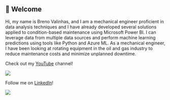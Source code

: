 ## 👋 Welcome

Hi, my name is Breno Valinhas, and I am a mechanical engineer proficient in data analysis techniques and I have already developed several solutions applied to condition-based maintenance using Microsoft Power BI. I can leverage data from multiple data sources and perform machine learning predictions using tools like Python and Azure ML. As a mechanical engineer, I have been looking at rotating equipment in the oil and gas industry to reduce maintenance costs and minimize unplanned downtime.

Check out my [YouTube](https://www.youtube.com/c/PowerTipDados) channel! 

<a href="https://www.youtube.com/channel/UCJQJ0V0k63n6YBdFMQ-N6gw" target="_blank"><img src="https://img.shields.io/youtube/channel/subscribers/UCJQJ0V0k63n6YBdFMQ-N6gw?style=social" target="_blank"></a>  
 
Follow me on [LinkedIn](https://www.linkedin.com/in/brenovalinhas/)!

 <a href="https://www.linkedin.com/in/brenovalinhas/" target="_blank"><img src="https://img.shields.io/badge/-LinkedIn-%230077B5?style=for-the-badge&logo=linkedin&logoColor=white" target="_blank"></a>   
